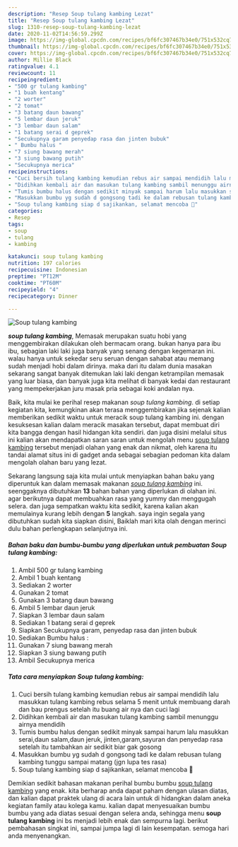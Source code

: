 ```yaml
---
description: "Resep Soup tulang kambing Lezat"
title: "Resep Soup tulang kambing Lezat"
slug: 1310-resep-soup-tulang-kambing-lezat
date: 2020-11-02T14:56:59.299Z
image: https://img-global.cpcdn.com/recipes/bf6fc307467b34e0/751x532cq70/soup-tulang-kambing-foto-resep-utama.jpg
thumbnail: https://img-global.cpcdn.com/recipes/bf6fc307467b34e0/751x532cq70/soup-tulang-kambing-foto-resep-utama.jpg
cover: https://img-global.cpcdn.com/recipes/bf6fc307467b34e0/751x532cq70/soup-tulang-kambing-foto-resep-utama.jpg
author: Millie Black
ratingvalue: 4.1
reviewcount: 11
recipeingredient:
- "500 gr tulang kambing"
- "1 buah kentang"
- "2 worter"
- "2 tomat"
- "3 batang daun bawang"
- "5 lembar daun jeruk"
- "3 lembar daun salam"
- "1 batang serai d geprek"
- "Secukupnya garam penyedap rasa dan jinten bubuk"
- " Bumbu halus "
- "7 siung bawang merah"
- "3 siung bawang putih"
- "Secukupnya merica"
recipeinstructions:
- "Cuci bersih tulang kambing kemudian rebus air sampai mendidih lalu masukkan tulang kambing rebus selama 5 menit untuk membuang darah dan bau prengus setelah itu buang air nya dan cuci lagi"
- "Didihkan kembali air dan masukan tulang kambing sambil menunggu airnya mendidih"
- "Tumis bumbu halus dengan sedikit minyak sampai harum lalu masukkan serai,daun salam,daun jeruk, jinten,garam,sayuran dan penyedap rasa setelah itu tambahkan air sedikit biar gak gosong"
- "Masukkan bumbu yg sudah d gongsong tadi ke dalam rebusan tulang kambing tunggu sampai matang (jgn lupa tes rasa)"
- "Soup tulang kambing siap d sajikankan, selamat mencoba 🤗"
categories:
- Resep
tags:
- soup
- tulang
- kambing

katakunci: soup tulang kambing 
nutrition: 197 calories
recipecuisine: Indonesian
preptime: "PT12M"
cooktime: "PT60M"
recipeyield: "4"
recipecategory: Dinner

---
```



![Soup tulang kambing](https://img-global.cpcdn.com/recipes/bf6fc307467b34e0/751x532cq70/soup-tulang-kambing-foto-resep-utama.jpg)

<b><i>soup tulang kambing</i></b>, Memasak merupakan suatu hobi yang menggembirakan dilakukan oleh bermacam orang. bukan hanya para ibu ibu, sebagian laki laki juga banyak yang senang dengan kegemaran ini. walau hanya untuk sekedar seru seruan dengan sahabat atau memang sudah menjadi hobi dalam dirinya. maka dari itu dalam dunia masakan sekarang sangat banyak ditemukan laki laki dengan ketrampilan memasak yang luar biasa, dan banyak juga kita melihat di banyak kedai dan restaurant yang mempekerjakan juru masak pria sebagai koki andalan nya.

Baik, kita mulai ke perihal resep makanan <i>soup tulang kambing</i>. di setiap kegiatan kita, kemungkinan akan terasa menggembirakan jika sejenak kalian memberikan sedikit waktu untuk meracik soup tulang kambing ini. dengan kesuksesan kalian dalam meracik masakan tersebut, dapat membuat diri kita bangga dengan hasil hidangan kita sendiri. dan juga disini melalui situs ini kalian akan mendapatkan saran saran untuk mengolah menu <u>soup tulang kambing</u> tersebut menjadi olahan yang enak dan nikmat, oleh karena itu tandai alamat situs ini di gadget anda sebagai sebagian pedoman kita dalam mengolah olahan baru yang lezat.




Sekarang langsung saja kita mulai untuk menyiapkan bahan baku yang diperuntuk kan dalam memasak makanan <u><i>soup tulang kambing</i></u> ini. seenggaknya dibutuhkan <b>13</b> bahan bahan yang diperlukan di olahan ini. agar berikutnya dapat membuahkan rasa yang yummy dan menggugah selera. dan juga sempatkan waktu kita sedikit, karena kalian akan memulainya kurang lebih dengan <b>5</b> langkah. saya ingin segala yang dibutuhkan sudah kita siapkan disini, Baiklah mari kita olah dengan merinci dulu bahan perlengkapan selanjutnya ini.

<!--inarticleads1-->

##### Bahan baku dan bumbu-bumbu yang diperlukan untuk pembuatan Soup tulang kambing:

1. Ambil 500 gr tulang kambing
1. Ambil 1 buah kentang
1. Sediakan 2 worter
1. Gunakan 2 tomat
1. Gunakan 3 batang daun bawang
1. Ambil 5 lembar daun jeruk
1. Siapkan 3 lembar daun salam
1. Sediakan 1 batang serai d geprek
1. Siapkan Secukupnya garam, penyedap rasa dan jinten bubuk
1. Sediakan  Bumbu halus :
1. Gunakan 7 siung bawang merah
1. Siapkan 3 siung bawang putih
1. Ambil Secukupnya merica




<!--inarticleads2-->

##### Tata cara menyiapkan Soup tulang kambing:

1. Cuci bersih tulang kambing kemudian rebus air sampai mendidih lalu masukkan tulang kambing rebus selama 5 menit untuk membuang darah dan bau prengus setelah itu buang air nya dan cuci lagi
1. Didihkan kembali air dan masukan tulang kambing sambil menunggu airnya mendidih
1. Tumis bumbu halus dengan sedikit minyak sampai harum lalu masukkan serai,daun salam,daun jeruk, jinten,garam,sayuran dan penyedap rasa setelah itu tambahkan air sedikit biar gak gosong
1. Masukkan bumbu yg sudah d gongsong tadi ke dalam rebusan tulang kambing tunggu sampai matang (jgn lupa tes rasa)
1. Soup tulang kambing siap d sajikankan, selamat mencoba 🤗




Demikian sedikit bahasan makanan perihal bumbu bumbu <u>soup tulang kambing</u> yang enak. kita berharap anda dapat paham dengan ulasan diatas, dan kalian dapat praktek ulang di acara lain untuk di hidangkan dalam aneka kegiatan family atau kolega kamu. kalian dapat menyesuaikan bumbu bumbu yang ada diatas sesuai dengan selera anda, sehingga menu <b>soup tulang kambing</b> ini bs menjadi lebih enak dan sempurna lagi. berikut pembahasan singkat ini, sampai jumpa lagi di lain kesempatan. semoga hari anda menyenangkan.
